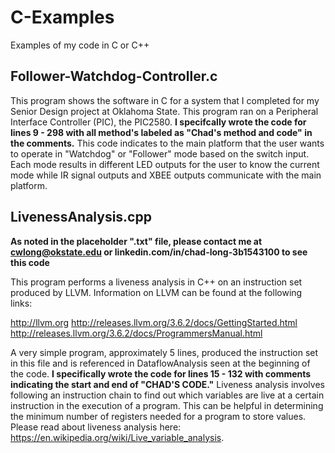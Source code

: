 # C-Examples
Examples of my code in C or C++


## Follower-Watchdog-Controller.c

This program shows the software in C for a system that I completed for my Senior Design project at Oklahoma State. This program ran on a Peripheral Interface Controller (PIC), the PIC2580. **I specifcally wrote the code for lines 9 - 298 with all method's labeled as "Chad's method and code" in the comments.**
This code indicates to the main platform that the user wants to operate in "Watchdog" or "Follower" mode based on the switch input.
Each mode results in different LED outputs for the user to know the current mode while IR signal outputs and XBEE outputs communicate with the main platform.

## LivenessAnalysis.cpp

**As noted in the placeholder ".txt" file, please contact me at cwlong@okstate.edu or linkedin.com/in/chad-long-3b1543100 to see this code** 

This program performs a liveness analysis in C++ on an instruction set produced by LLVM. Information on LLVM can be found at the following links:

http://llvm.org
http://releases.llvm.org/3.6.2/docs/GettingStarted.html
http://releases.llvm.org/3.6.2/docs/ProgrammersManual.html

A very simple program, approximately 5 lines, produced the instruction set in this file and is referenced in DataflowAnalysis seen at the beginning of the code. **I specifically wrote the code for lines 15 - 132 with comments indicating the start and end of "CHAD'S CODE."** 
Liveness analysis involves following an instruction chain to find out which variables are live at a certain instruction in the execution of a program. This can be helpful in determining the minimum number of registers needed for a program to store values. Please read about liveness analysis here: https://en.wikipedia.org/wiki/Live_variable_analysis.
